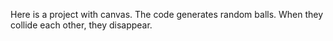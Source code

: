 Here is a project with canvas. The code generates random balls. When they collide each other, they disappear. 


